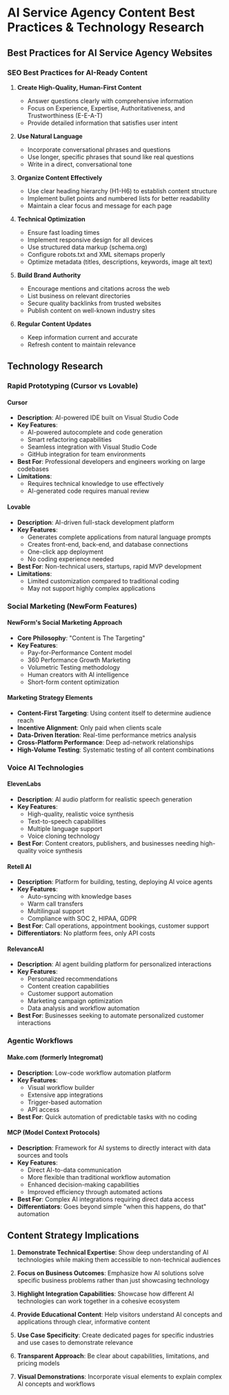 # AI Service Agency Content Best Practices & Technology Research

## Best Practices for AI Service Agency Websites

### SEO Best Practices for AI-Ready Content
1. **Create High-Quality, Human-First Content**
   - Answer questions clearly with comprehensive information
   - Focus on Experience, Expertise, Authoritativeness, and Trustworthiness (E-E-A-T)
   - Provide detailed information that satisfies user intent

2. **Use Natural Language**
   - Incorporate conversational phrases and questions
   - Use longer, specific phrases that sound like real questions
   - Write in a direct, conversational tone

3. **Organize Content Effectively**
   - Use clear heading hierarchy (H1-H6) to establish content structure
   - Implement bullet points and numbered lists for better readability
   - Maintain a clear focus and message for each page

4. **Technical Optimization**
   - Ensure fast loading times
   - Implement responsive design for all devices
   - Use structured data markup (schema.org)
   - Configure robots.txt and XML sitemaps properly
   - Optimize metadata (titles, descriptions, keywords, image alt text)

5. **Build Brand Authority**
   - Encourage mentions and citations across the web
   - List business on relevant directories
   - Secure quality backlinks from trusted websites
   - Publish content on well-known industry sites

6. **Regular Content Updates**
   - Keep information current and accurate
   - Refresh content to maintain relevance

## Technology Research

### Rapid Prototyping (Cursor vs Lovable)

#### Cursor
- **Description**: AI-powered IDE built on Visual Studio Code
- **Key Features**:
  - AI-powered autocomplete and code generation
  - Smart refactoring capabilities
  - Seamless integration with Visual Studio Code
  - GitHub integration for team environments
- **Best For**: Professional developers and engineers working on large codebases
- **Limitations**:
  - Requires technical knowledge to use effectively
  - AI-generated code requires manual review

#### Lovable
- **Description**: AI-driven full-stack development platform
- **Key Features**:
  - Generates complete applications from natural language prompts
  - Creates front-end, back-end, and database connections
  - One-click app deployment
  - No coding experience needed
- **Best For**: Non-technical users, startups, rapid MVP development
- **Limitations**:
  - Limited customization compared to traditional coding
  - May not support highly complex applications

### Social Marketing (NewForm Features)

#### NewForm's Social Marketing Approach
- **Core Philosophy**: "Content is The Targeting"
- **Key Features**:
  - Pay-for-Performance Content model
  - 360 Performance Growth Marketing
  - Volumetric Testing methodology
  - Human creators with AI intelligence
  - Short-form content optimization

#### Marketing Strategy Elements
- **Content-First Targeting**: Using content itself to determine audience reach
- **Incentive Alignment**: Only paid when clients scale
- **Data-Driven Iteration**: Real-time performance metrics analysis
- **Cross-Platform Performance**: Deep ad-network relationships
- **High-Volume Testing**: Systematic testing of all content combinations

### Voice AI Technologies

#### ElevenLabs
- **Description**: AI audio platform for realistic speech generation
- **Key Features**:
  - High-quality, realistic voice synthesis
  - Text-to-speech capabilities
  - Multiple language support
  - Voice cloning technology
- **Best For**: Content creators, publishers, and businesses needing high-quality voice synthesis

#### Retell AI
- **Description**: Platform for building, testing, deploying AI voice agents
- **Key Features**:
  - Auto-syncing with knowledge bases
  - Warm call transfers
  - Multilingual support
  - Compliance with SOC 2, HIPAA, GDPR
- **Best For**: Call operations, appointment bookings, customer support
- **Differentiators**: No platform fees, only API costs

#### RelevanceAI
- **Description**: AI agent building platform for personalized interactions
- **Key Features**:
  - Personalized recommendations
  - Content creation capabilities
  - Customer support automation
  - Marketing campaign optimization
  - Data analysis and workflow automation
- **Best For**: Businesses seeking to automate personalized customer interactions

### Agentic Workflows

#### Make.com (formerly Integromat)
- **Description**: Low-code workflow automation platform
- **Key Features**:
  - Visual workflow builder
  - Extensive app integrations
  - Trigger-based automation
  - API access
- **Best For**: Quick automation of predictable tasks with no coding

#### MCP (Model Context Protocols)
- **Description**: Framework for AI systems to directly interact with data sources and tools
- **Key Features**:
  - Direct AI-to-data communication
  - More flexible than traditional workflow automation
  - Enhanced decision-making capabilities
  - Improved efficiency through automated actions
- **Best For**: Complex AI integrations requiring direct data access
- **Differentiators**: Goes beyond simple "when this happens, do that" automation

## Content Strategy Implications

1. **Demonstrate Technical Expertise**: Show deep understanding of AI technologies while making them accessible to non-technical audiences

2. **Focus on Business Outcomes**: Emphasize how AI solutions solve specific business problems rather than just showcasing technology

3. **Highlight Integration Capabilities**: Showcase how different AI technologies can work together in a cohesive ecosystem

4. **Provide Educational Content**: Help visitors understand AI concepts and applications through clear, informative content

5. **Use Case Specificity**: Create dedicated pages for specific industries and use cases to demonstrate relevance

6. **Transparent Approach**: Be clear about capabilities, limitations, and pricing models

7. **Visual Demonstrations**: Incorporate visual elements to explain complex AI concepts and workflows
